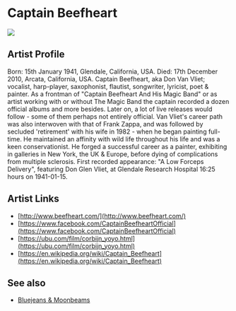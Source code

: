 # Captain Beefheart

![](../../asssets/artists/Captain_Beefheart.png)

## Artist Profile

Born: 15th January 1941, Glendale, California, USA.
Died: 17th December 2010, Arcata, California, USA.
Captain Beefheart, aka Don Van Vliet; vocalist, harp-player, saxophonist, flautist, songwriter, lyricist, poet & painter. As a frontman of "Captain Beefheart And His Magic Band" or as artist working with or without The Magic Band the captain recorded a dozen official albums and more besides. Later on, a lot of live releases would follow - some of them perhaps not entirely official. Van Vliet's career path was also interwoven with that of Frank Zappa, and was followed by secluded 'retirement' with his wife in 1982 - when he began painting full-time. He maintained an affinity with wild life throughout his life and was a keen conservationist. He forged a successful career as a painter, exhibiting in galleries in New York, the UK & Europe, before dying of complications from multiple sclerosis. First recorded appearance: "A Low Forceps Delivery", featuring Don Glen Vliet, at Glendale Research Hospital 16:25 hours on 1941-01-15.

## Artist Links

- [http://www.beefheart.com/](http://www.beefheart.com/)
- [https://www.facebook.com/CaptainBeefheartOfficial](https://www.facebook.com/CaptainBeefheartOfficial)
- [https://ubu.com/film/corbijn_yoyo.html](https://ubu.com/film/corbijn_yoyo.html)
- [https://en.wikipedia.org/wiki/Captain_Beefheart](https://en.wikipedia.org/wiki/Captain_Beefheart)


## See also

- [Bluejeans & Moonbeams](Captain_Beefheart-Bluejeans_and_Moonbeams.md)
